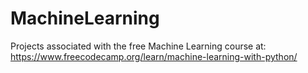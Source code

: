 # MachineLearning

Projects associated with the free Machine Learning course at:
https://www.freecodecamp.org/learn/machine-learning-with-python/
